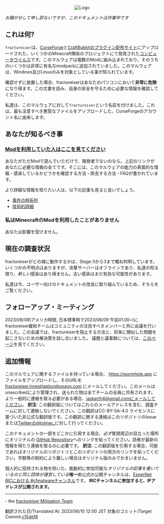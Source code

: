<p align="center">
    <img src="docs/media/logo.svg" alt="Logo">
</p>

*お騒がせして申し訳ないですが、このドキュメントは作業中です*

## これは何?
`fractureiser`は、[CurseForge](https://www.curseforge.com/minecraft)と[CraftBukkitのプラグイン配布サイト](https://dev.bukkit.org/)にアップロードされた、いくつかのMinecraft関係のプロジェクトにて発見された[コンピュータウイルス](https://ja.wikipedia.org/wiki/%E3%82%B3%E3%83%B3%E3%83%94%E3%83%A5%E3%83%BC%E3%82%BF%E3%82%A6%E3%82%A4%E3%83%AB%E3%82%B9)です。このマルウェアは複数のModに組み込まれており、そのうちのいくつかは非常に有名なmodpackに追加されていました。このマルウェアは、Windows及びLinuxのみを対象としている事が知られています。

確認せずに放置した場合、fractureiserはあなたのパソコンにおいて**非常に危険**になり得ます。この文書を読み、自身の安全を守るために必要な情報を確認してください。

私達は、このマルウェアに対して`fractureiser`という名前を付けました。これは、最も注意すべき悪質なファイルをアップロードした、CurseForgeのアカウント名に由来します。

## あなたが知るべき事

### [Modを利用していた人はここを見てください](docs/users.md)

あなたがただModで遊んでいただけで、開発者でないのなら。上記のリンクがあなたに必要な情報の全てです。そこには、このマルウェアの能力の表面的な情報・感染しているかどうかを確認する方法・除去する方法・FAQが書かれています。

より詳細な情報を知りたい人は、以下の記事も見ると良いでしょう。
* [事件の時系列](docs/timeline.md)
* [技術的詳細](docs/tech.md)

### 私はMinecraftのModを利用したことがありません

あなたは影響を受けません。

## 現在の調査状況
fractureiserがどの様に動作するかは、Stage 0から3まで概ね判明しています。いくつかの不明点はありますが、攻撃サーバーはオフラインであり、私達の知る限り、*新しい*感染はあり得ません。古い感染はまだ有効な可能性があります。

私達は今、ユーザー向けのドキュメントの改良に取り組んでいるため、そちらをご覧ください。

## フォローアップ・ミーティング
2023/06/08(アメリカ時間, 日本標準時で2023/06/09 午前01:00~)にfractureiser緩和チームはコミュニティの注目すべきメンバーと共に会議を行いました。この会議では、fractureiserを阻止する方法と、将来に類似した問題を起こさないための解決策を話し合いました。
議題と議事録については、[このページ](docs/2023-06-08-meeting.md)を見てください。

## 追加情報

このマルウェアに関するファイルを持っている場合、 https://wormhole.app にファイルをアップロードし、そのURLを fractureiser.investigation@opayq.com にメールしてください。このメールはunascribedにより管理され、送られた物は全てチームの全員に共有されます。より一般的に連絡を取る必要がある場合、jaskarth4@gmail.comにメールしてください。
**訳注**: この翻訳版についてはこれらのメールアドレスを含む、調査チームに対して連絡しないでください。この翻訳はCC-BY-SA-4.0 ライセンスに基づいた非公式な翻訳版です。この翻訳に関する連絡はこのリポジトリのIssueまたは[Twitterの@toliner_](twitter.com/toliner_)に対して行ってください。

このドキュメントの一部をどこかに引用する場合、*必ず*冒頭周辺の目立った場所にオリジナルの [GitHub Repository](https://github.com/fractureiser-investigation/fractureiser)へのリンクを貼ってください。読者が最新の情報を得たり連絡を取るのに必要です。
**訳注**: この翻訳版を引用する場合、可能であればオリジナルのリポジトリとこのリポジトリの両方のリンクを貼ってください。字数等の制約により難しい場合はオリジナル版のみでかまいません。

個人的に招待される物を除いた、能動的に参加可能な*オリジナルの記事を書いているのと同じ団体が運営している***唯一の**公式の公開チャンネルは、[EsperNet IRCにおける #cfmalwareチャンネル](https://webchat.esper.net/?channels=cfmalware)です。
**IRCチャンネルに参加すると、IPアドレスが公開されます。**

---

\- the [fractureiser Mitigation Team](docs/credits.md)

翻訳された日/Translated At: 2023/06/10 12:00 JST
対象のコミット/Target Commit:[c15def8](https://github.com/fractureiser-investigation/fractureiser/commit/c15def8bf03315cefe24faa564754c6fa8648975)

